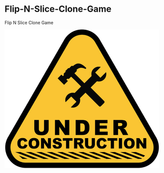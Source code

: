 # Flip-N-Slice-Clone-Game
Flip N Slice Clone Game

![Under Construction](VideosAndPhotos/Under-Construction.png)
